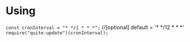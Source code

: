 # Using

`const cronInterval = "* */1 * * *";` //[optional] default = '* */12 * * *'  
`require("quite-update")(cronInterval);`
